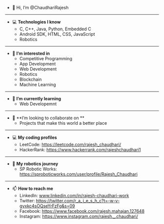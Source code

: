 - 👋 Hi, I’m @ChaudhariRajesh
---   
- 💻 **Technologies I know**
	- C, C++, Java, Python, Embedded C
	- Android SDK, HTML, CSS, JavaScript
	- Robotics

---
- 👀 **I’m interested in**
	- Competitive Programming
	- App Development
	- Web Development
	- Robotics
	- Blockchain
	- Machine Learning
---
- 🌱 **I’m currently learning**
	- Web Developemnt
---
- 💞️ **I’m looking to collaborate on **
	- Projects that make this world a better place
---
- 💻 **My coding profiles**
	- LeetCode: https://leetcode.com/rajesh_chaudhari/
	- HackerRank: https://www.hackerrank.com/rajeshchaudhari1
---
- 🤖 **My robotics journey**
	- SP Robotic Works: https://sproboticworks.com/user/profile/Rajesh_Chaudhari
---
- 📫 **How to reach me**
	- LinkedIn: www.linkedin.com/in/rajesh-chaudhari-work
	- Twitter: https://twitter.com/r_a_j_e_s_h_c?t=-w-v-gyxkc4sOQseYrFzFg&s=09
	- Facebook: https://www.facebook.com/rajesh.mahajan.127648
	- Instagram: https://www.instagram.com/rajesh._.chaudhari/
<!---
ChaudhariRajesh/ChaudhariRajesh is a ✨ special ✨ repository because its `README.md` (this file) appears on your GitHub profile.
You can click the Preview link to take a look at your changes.
--->
